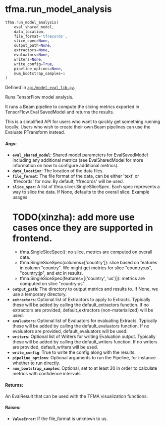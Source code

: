 <div itemscope itemtype="http://developers.google.com/ReferenceObject">
<meta itemprop="name" content="tfma.run_model_analysis" />
<meta itemprop="path" content="Stable" />
</div>

# tfma.run_model_analysis

``` python
tfma.run_model_analysis(
    eval_shared_model,
    data_location,
    file_format='tfrecords',
    slice_spec=None,
    output_path=None,
    extractors=None,
    evaluators=None,
    writers=None,
    write_config=True,
    pipeline_options=None,
    num_bootstrap_samples=1
)
```



Defined in [`api/model_eval_lib.py`](https://github.com/tensorflow/model-analysis/tree/master/tensorflow_model_analysis/api/model_eval_lib.py).

<!-- Placeholder for "Used in" -->

Runs TensorFlow model analysis.

It runs a Beam pipeline to compute the slicing metrics exported in TensorFlow
Eval SavedModel and returns the results.

This is a simplified API for users who want to quickly get something running
locally. Users who wish to create their own Beam pipelines can use the
Evaluate PTransform instead.

#### Args:

* <b>`eval_shared_model`</b>: Shared model parameters for EvalSavedModel including any
    additional metrics (see EvalSharedModel for more information on how to
    configure additional metrics).
* <b>`data_location`</b>: The location of the data files.
* <b>`file_format`</b>: The file format of the data, can be either 'text' or
    'tfrecords' for now. By default, 'tfrecords' will be used.
* <b>`slice_spec`</b>: A list of tfma.slicer.SingleSliceSpec. Each spec represents a
    way to slice the data. If None, defaults to the overall slice.
    Example usages:
    # TODO(xinzha): add more use cases once they are supported in frontend.
    - tfma.SingleSiceSpec(): no slice, metrics are computed on overall data.
    - tfma.SingleSiceSpec(columns=['country']): slice based on features in
      column "country". We might get metrics for slice "country:us",
      "country:jp", and etc in results.
    - tfma.SingleSiceSpec(features=[('country', 'us')]): metrics are computed
      on slice "country:us".
* <b>`output_path`</b>: The directory to output metrics and results to. If None, we use
    a temporary directory.
* <b>`extractors`</b>: Optional list of Extractors to apply to Extracts. Typically
    these will be added by calling the default_extractors function. If no
    extractors are provided, default_extractors (non-materialized) will be
    used.
* <b>`evaluators`</b>: Optional list of Evaluators for evaluating Extracts. Typically
    these will be added by calling the default_evaluators function. If no
    evaluators are provided, default_evaluators will be used.
* <b>`writers`</b>: Optional list of Writers for writing Evaluation output. Typically
    these will be added by calling the default_writers function. If no writers
    are provided, default_writers will be used.
* <b>`write_config`</b>: True to write the config along with the results.
* <b>`pipeline_options`</b>: Optional arguments to run the Pipeline, for instance
    whether to run directly.
* <b>`num_bootstrap_samples`</b>: Optional, set to at least 20 in order to calculate
    metrics with confidence intervals.


#### Returns:

An EvalResult that can be used with the TFMA visualization functions.


#### Raises:

* <b>`ValueError`</b>: If the file_format is unknown to us.